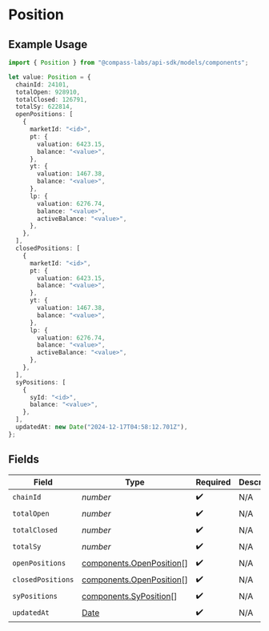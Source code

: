 # Position

## Example Usage

```typescript
import { Position } from "@compass-labs/api-sdk/models/components";

let value: Position = {
  chainId: 24101,
  totalOpen: 928910,
  totalClosed: 126791,
  totalSy: 622814,
  openPositions: [
    {
      marketId: "<id>",
      pt: {
        valuation: 6423.15,
        balance: "<value>",
      },
      yt: {
        valuation: 1467.38,
        balance: "<value>",
      },
      lp: {
        valuation: 6276.74,
        balance: "<value>",
        activeBalance: "<value>",
      },
    },
  ],
  closedPositions: [
    {
      marketId: "<id>",
      pt: {
        valuation: 6423.15,
        balance: "<value>",
      },
      yt: {
        valuation: 1467.38,
        balance: "<value>",
      },
      lp: {
        valuation: 6276.74,
        balance: "<value>",
        activeBalance: "<value>",
      },
    },
  ],
  syPositions: [
    {
      syId: "<id>",
      balance: "<value>",
    },
  ],
  updatedAt: new Date("2024-12-17T04:58:12.701Z"),
};
```

## Fields

| Field                                                                                         | Type                                                                                          | Required                                                                                      | Description                                                                                   |
| --------------------------------------------------------------------------------------------- | --------------------------------------------------------------------------------------------- | --------------------------------------------------------------------------------------------- | --------------------------------------------------------------------------------------------- |
| `chainId`                                                                                     | *number*                                                                                      | :heavy_check_mark:                                                                            | N/A                                                                                           |
| `totalOpen`                                                                                   | *number*                                                                                      | :heavy_check_mark:                                                                            | N/A                                                                                           |
| `totalClosed`                                                                                 | *number*                                                                                      | :heavy_check_mark:                                                                            | N/A                                                                                           |
| `totalSy`                                                                                     | *number*                                                                                      | :heavy_check_mark:                                                                            | N/A                                                                                           |
| `openPositions`                                                                               | [components.OpenPosition](../../models/components/openposition.md)[]                          | :heavy_check_mark:                                                                            | N/A                                                                                           |
| `closedPositions`                                                                             | [components.OpenPosition](../../models/components/openposition.md)[]                          | :heavy_check_mark:                                                                            | N/A                                                                                           |
| `syPositions`                                                                                 | [components.SyPosition](../../models/components/syposition.md)[]                              | :heavy_check_mark:                                                                            | N/A                                                                                           |
| `updatedAt`                                                                                   | [Date](https://developer.mozilla.org/en-US/docs/Web/JavaScript/Reference/Global_Objects/Date) | :heavy_check_mark:                                                                            | N/A                                                                                           |